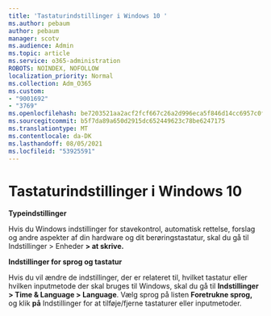 ```yaml
---
title: 'Tastaturindstillinger i Windows 10 '
ms.author: pebaum
author: pebaum
manager: scotv
ms.audience: Admin
ms.topic: article
ms.service: o365-administration
ROBOTS: NOINDEX, NOFOLLOW
localization_priority: Normal
ms.collection: Adm_O365
ms.custom:
- "9001692"
- "3769"
ms.openlocfilehash: be7203521aa2acf2fcf667c26a2d996eca5f846d14cc6957c0fde6b82d887aa8
ms.sourcegitcommit: b5f7da89a650d2915dc652449623c78be6247175
ms.translationtype: MT
ms.contentlocale: da-DK
ms.lasthandoff: 08/05/2021
ms.locfileid: "53925591"
---
```

# <a name="keyboard-settings-in-windows-10"></a>Tastaturindstillinger i Windows 10

**Typeindstillinger**

Hvis du Windows indstillinger for stavekontrol, automatisk rettelse, forslag og andre aspekter af din hardware og dit berøringstastatur, skal du gå til Indstillinger > Enheder **> at skrive.** 

**Indstillinger for sprog og tastatur**

Hvis du vil ændre de indstillinger, der er relateret til, hvilket tastatur eller hvilken inputmetode der skal bruges til Windows, skal du gå til **Indstillinger > Time & Language > Language**. Vælg sprog på listen **Foretrukne sprog,** og klik **på** Indstillinger for at tilføje/fjerne tastaturer eller inputmetoder.
